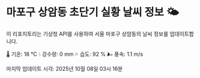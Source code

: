 
# 마포구 상암동 초단기 실황 날씨 정보 🌤️

이 리포지토리는 기상청 API를 사용하여 서울 마포구 상암동의 날씨 정보를 업데이트합니다. 

🌡️ 기온: 18 ℃
💧 강수량: 0 mm
💦 습도: 92 %
🌬️ 풍속: 1.1 m/s

마지막 업데이트 시각: 2025년 10월 08일 03시 16분    
